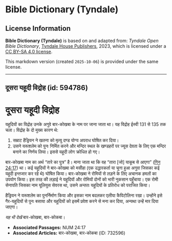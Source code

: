 # Bible Dictionary (Tyndale)

## License Information

**Bible Dictionary (Tyndale)** is based on and adapted from: _Tyndale Open Bible Dictionary_, [Tyndale House Publishers](https://tyndaleopenresources.com/), 2023, which is licensed under a [CC BY-SA 4.0 license](https://creativecommons.org/licenses/by-sa/4.0/legalcode.en).

This markdown version (created `2025-10-06`) is provided under the same license.



--------------------------------

## दूसरा यहूदी विद्रोह (id: 594786)

दूसरा यहूदी विद्रोह
===================

यहूदियों का विद्रोह उनके अगुवे बार\-कोखबा के नाम पर जाना जाता था। यह विद्रोह ईस्वी 131 से 135 तक चला। विद्रोह के दो मुख्य कारण थे:

1. सम्राट हैड्रियन ने खतना को मृत्यु दण्ड योग्य अपराध घोषित कर दिया।
2. उसने यरूशलेम को पुनः निर्मित करने और मन्दिर स्थल के खण्डहरों पर ज्यूस देवता के लिए एक मन्दिर बनाने का निर्णय लिया। इससे यहूदी लोग क्रोधित हो गए।

बार\-कोखबा नाम का अर्थ “तारे का पुत्र” है। माना जाता था कि वह “तारा \[जो] याकूब से आएगा” ([गिन 24:17](https://ref.ly/Num24:17)) था। कई यहूदियों ने बार\-कोखबा को मसीहा (एक उद्धारकर्ता या चुना हुआ अगुवा जिसका कई यहूदी इन्तजार कर रहे थे) घोषित किया। बार\-कोखबा ने रोमियों से लड़ने के लिए अचानक हमलों का उपयोग किया। इस तरह की लड़ाई ने यहूदियों और रोमियों दोनों को भारी नुकसान पहुँचाया। एक रोमी सेनापति जिसका नाम यूलियुस सेवरस था, उसने अन्ततः यहूदियों के प्रतिरोध को पराजित किया।

हैड्रियन ने यरूशलेम का पुनर्निर्माण किया और इसका नाम बदलकर एलीया कैपिटोलिना रखा। उन्होंने इसे गैर\-यहूदियों से पुनः बसाया और यहूदियों को इसमें प्रवेश करने से मना कर दिया, अन्यथा उन्हें मार दिया जाएगा।

*यह भी देखें* बार\-कोखबा, बार\-कोकबा।

* **Associated Passages:** NUM 24:17
* **Associated Articles:** बार-कोखबा, बार-कोकबा (ID: 732596)

